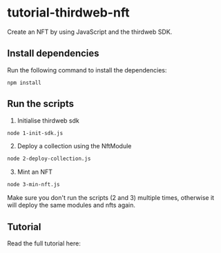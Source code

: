 # tutorial-thirdweb-nft
Create an NFT by using JavaScript and the thirdweb SDK.

## Install dependencies
Run the following command to install the dependencies:
```
npm install
```

## Run the scripts
1. Initialise thirdweb sdk
```bash
node 1-init-sdk.js
```
2. Deploy a collection using the NftModule
```bash
node 2-deploy-collection.js
```
3. Mint an NFT
```bash
node 3-min-nft.js
```

Make sure you don't run the scripts (2 and 3) multiple times, otherwise it will deploy the same modules and nfts again.


## Tutorial
Read the full tutorial here: 
